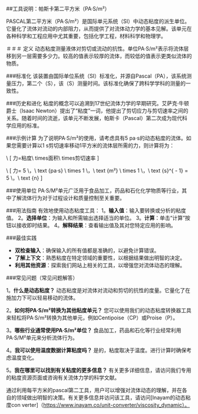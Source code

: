 ##工具说明：帕斯卡第二平方米（PA·S/m²）

PASCAL第二平方米（PA·S/m²）是国际单元系统（SI）中动态粘度的派生单位。它量化了流体对流动的内部阻力，从而提供了对流体动力学的基本见解。该单元在各种科学和工程应用中尤其重要，包括化学工程，材料科学和物理学。

＃＃＃ 定义
动态粘度测量液体对剪切或流动的抗性。单位PA·S/m²表示将流体层移到另一层需要多少力。较高的值表示较厚的流体，而较低的值表示更类似流体的物质。

###标准化
该装置由国际单位系统（SI）标准化，并源自Pascal（PA），该系统测量压力，第二个（S），该​​（S）测量时间。该标准化确保了跨科学学科的测量的一致性。

###历史和进化
粘度的概念可以追溯到17世纪流体力学的早期研究。艾萨克·牛顿爵士（Isaac Newton）提出了“粘度”一词，他提出了剪切应力与剪切速率之间的关系。随着时间的流逝，该单元不断发展，帕斯卡（Pascal）第二次成为现代科学应用的标准。

###示例计算
为了说明PA·S/m²的使用，请考虑具有5 pa·s的动态粘度的流体。如果您需要计算以1 s剪切速率移动1平方米的流体层所需的力，则计算将为：

\ [
力=粘度\ times面积\ times剪切速率
\]

\ [
力= 5 \，\ text {pa·s} \ times 1 \，\ text {m²} \ times 1 \，\ text {s}^{ -  1} = 5 \，\ text {n}
\]

###使用单位
PA·S/M²单元广泛用于食品加工，药品和石化化学物质等行业，其中了解流体行为对于过程设计和质量控制至关重要。

###用法指南
有效地使用动态粘度工具：
1。**输入值**：输入要转换或分析的粘度值。
2。**选择单位**：为输入和所需输出选择适当的单位。
3。**计算**：单击“计算”按钮以接收即时结果。
4。**解释结果**：查看输出值及其对您特定应用的影响。

###最佳实践
-  **双检查输入**：确保输入的所有值都是准确的，以避免计算错误。
-  **了解上下文**：熟悉粘度在特定领域的重要性，以根据结果做出明智的决定。
-  **利用其他资源**：探索我们网站上相关的工具，以增强您对流体动态的理解。

###常见问题（常见问题解答）

1。**什么是动态粘度？**
动态粘度是对流体对流动和剪切的抗性的度量。它量化了在施加力下可以轻易移动的流体。

2。**如何将PA·S/m²转换为其他粘度单元？**
您可以使用我们的动态粘度转换器工具来轻松将PA·S/m²转换为其他单元，例如Centipoise（CP）或Proise（P）。

3。**哪些行业通常使用PA·S/m²单位？**
食品加工，药品和石化等行业经常利用PA·S/M²单元来分析流体行为。

4。**我可以使用温度数据计算粘度吗？**
是的，粘度取决于温度。进行计算时确保考虑温度变化。

5。**我在哪里可以找到有关粘度的更多信息？**
有关更多详细信息，请访问我们专用的粘度资源页面或咨询有关流体力学的科学文献。

通过利用每平方米的pascal第二工具，用户可以增强对流体动态的理解，并在各自的领域做出明智的决策。有关更多信息并访问该工具，请访问[Inayam的动态粘度con verter]（https://www.inayam.co/unit-converter/viscosity_dynamic）。